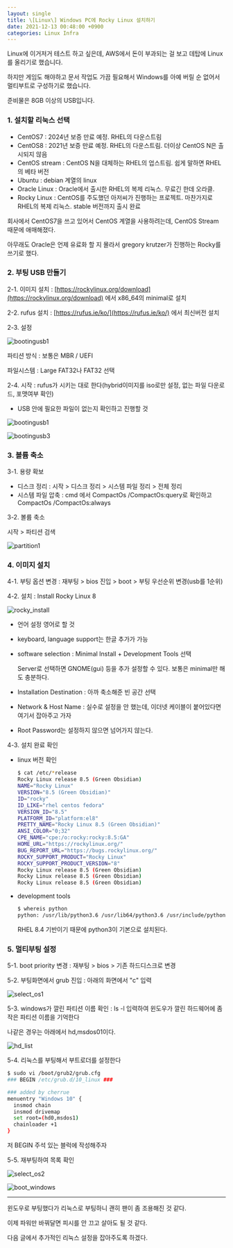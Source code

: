 ```yaml
---
layout: single
title: \[Linux\] Windows PC에 Rocky Linux 설치하기
date: 2021-12-13 00:48:00 +0900
categories: Linux Infra
---
```


Linux에 이거저거 테스트 하고 싶은데, AWS에서 돈이 부과되는 걸 보고 데탑에 Linux를 올리기로 했습니다.

하지만 게임도 해야하고 문서 작업도 가끔 필요해서 Windows를 아예 버릴 순 없어서 멀티부트로 구성하기로 했습니다.

준비물은 8GB 이상의 USB입니다.

### 1. 설치할 리눅스 선택

- CentOS7 : 2024년 보증 만료 예정. RHEL의 다운스트림
- CentOS8 : 2021년 보증 만료 예정. RHEL의 다운스트림. 더이상 CentOS N은 출시되지 않음
- CentOS stream : CentOS N을 대체하는 RHEL의 업스트림. 쉽게 말하면 RHEL의 베타 버전
- Ubuntu : debian 계열의 linux
- Oracle Linux : Oracle에서 출시한 RHEL의 복제 리눅스. 무료긴 한데 오라클.
- Rocky Linux : CentOS를 주도했던 아저씨가 진행하는 프로젝트. 마찬가지로 RHEL의 복제 리눅스. stable 버전까지 출시 완료

회사에서 CentOS7을 쓰고 있어서 CentOS 계열을 사용하려는데, CentOS Stream 때문에 애매해졌다.

아무래도 Oracle은 언제 유료화 할 지 몰라서 gregory krutzer가 진행하는 Rocky를 쓰기로 했다.

### 2. 부팅 USB 만들기

2-1. 이미지 설치 : [https://rockylinux.org/download](https://rockylinux.org/download) 에서 x86_64의 minimal로 설치

2-2. rufus 설치 : [https://rufus.ie/ko/](https://rufus.ie/ko/) 에서 최신버전 설치

2-3. 설정

![bootingusb1](/assets/images/2021-12-12/bootingusb1.PNG)

파티션 방식 : 보통은 MBR / UEFI

파일시스템 : Large FAT32나 FAT32 선택

2-4. 시작 : rufus가 시키는 대로 한다(hybrid이미지를 iso로만 설정, 없는 파일 다운로드, 포맷여부 확인)

* USB 안에 필요한 파일이 없는지 확인하고 진행할 것

![bootingusb1](/assets/images/2021-12-12/bootingusb1.PNG)

![bootingusb3](/assets/images/2021-12-12/bootingusb3.PNG)

### 3. 볼륨 축소

3-1. 용량 확보

- 디스크 정리 : 시작 > 디스크 정리 > 시스템 파일 정리 > 전체 정리
- 시스템 파일 압축 : cmd 에서 CompactOs /CompactOs:query로 확인하고 CompactOs /CompactOs:always

3-2. 볼륨 축소

시작 > 파티션 검색

![partition1](/assets/images/2021-12-12/partition1.PNG)

### 4. 이미지 설치

4-1. 부팅 옵션 변경 : 재부팅 > bios 진입 > boot > 부팅 우선순위 변경(usb를 1순위)

4-2. 설치 : Install Rocky Linux 8

![rocky_install](/assets/images/2021-12-12/rocky_install.jpeg)

- 언어 설정 영어로 할 것

- keyboard, language support는 한글 추가가 가능

- software selection : Minimal Install + Development Tools 선택

  Server로 선택하면 GNOME(gui) 등을 추가 설정할 수 있다. 보통은 minimal만 해도 충분하다.

- Installation Destination : 아까 축소해준 빈 공간 선택

- Network & Host Name : 실수로 설정을 안 했는데, 이더넷 케이블이 붙어있다면 여기서 잡아주고 가자

- Root Password는 설정하지 않으면 넘어가지 않는다.

4-3. 설치 완료 확인

- linux 버전 확인

  ```bash
  $ cat /etc/*release
  Rocky Linux release 8.5 (Green Obsidian)
  NAME="Rocky Linux"
  VERSION="8.5 (Green Obsidian)"
  ID="rocky"
  ID_LIKE="rhel centos fedora"
  VERSION_ID="8.5"
  PLATFORM_ID="platform:el8"
  PRETTY_NAME="Rocky Linux 8.5 (Green Obsidian)"
  ANSI_COLOR="0;32"
  CPE_NAME="cpe:/o:rocky:rocky:8.5:GA"
  HOME_URL="https://rockylinux.org/"
  BUG_REPORT_URL="https://bugs.rockylinux.org/"
  ROCKY_SUPPORT_PRODUCT="Rocky Linux"
  ROCKY_SUPPORT_PRODUCT_VERSION="8"
  Rocky Linux release 8.5 (Green Obsidian)
  Rocky Linux release 8.5 (Green Obsidian)
  Rocky Linux release 8.5 (Green Obsidian)
  ```

- development tools

  ```bash
  $ whereis python
  python: /usr/lib/python3.6 /usr/lib64/python3.6 /usr/include/python3.6m /usr/share/man/man1/python.1.gz
  ```

  RHEL 8.4 기반이기 때문에 python3이 기본으로 설치된다.

### 5. 멀티부팅 설정

5-1. boot priority 변경 : 재부팅 > bios > 기존 하드디스크로 변경

5-2. 부팅화면에서 grub 진입 : 아래의 화면에서 "c" 입력

![select_os1](/assets/images/2021-12-12/select_os1.jpg)

5-3. windows가 깔린 파티션 이름 확인 : ls -l 입력하여 윈도우가 깔린 하드웨어에 좀 작은 파티션 이름을 기억한다

나같은 경우는 아래에서 hd,msdos01이다.

![hd_list](/assets/images/2021-12-12/hd_list.jpg)

5-4. 리눅스를 부팅해서 부트로더를 설정한다

```bash
$ sudo vi /boot/grub2/grub.cfg
### BEGIN /etc/grub.d/10_linux ###

### added by cherrue
menuentry "Windows 10" {
  insmod chain
  insmod drivemap
  set root=(hd0,msdos1)
  chainloader +1
}
```

저 BEGIN 주석 있는 블럭에 작성해주자

5-5. 재부팅하여 목록 확인

![select_os2](/assets/images/2021-12-12/select_os2.jpg)

![boot_windows](/assets/images/2021-12-12/boot_windows.jpg)

----

윈도우로 부팅했다가 리눅스로 부팅하니 괜히 팬이 좀 조용해진 것 같다.

이제 파워만 바꿔달면 피시를 안 끄고 살아도 될 것 같다.

다음 글에서 추가적인 리눅스 설정을 잡아주도록 하겠다.
